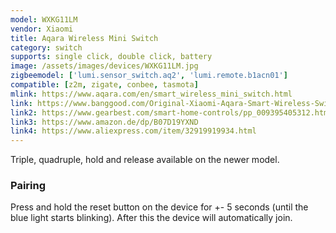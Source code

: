 ```yaml
---
model: WXKG11LM
vendor: Xiaomi
title: Aqara Wireless Mini Switch
category: switch
supports: single click, double click, battery
image: /assets/images/devices/WXKG11LM.jpg
zigbeemodel: ['lumi.sensor_switch.aq2', 'lumi.remote.b1acn01']
compatible: [z2m, zigate, conbee, tasmota]
mlink: https://www.aqara.com/en/smart_wireless_mini_switch.html
link: https://www.banggood.com/Original-Xiaomi-Aqara-Smart-Wireless-Switch-Smart-Home-Kit-Remote-Control-Touch-Switch-p-1224921.html
link2: https://www.gearbest.com/smart-home-controls/pp_009395405312.html
link3: https://www.amazon.de/dp/B07D19YXND
link4: https://www.aliexpress.com/item/32919919934.html
---
```

Triple, quadruple, hold and release available on the newer model.

### Pairing
Press and hold the reset button on the device for +- 5 seconds (until the blue light starts blinking).
After this the device will automatically join. 
